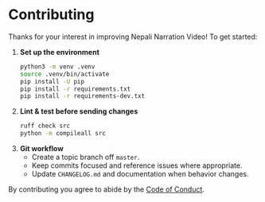 # Contributing

Thanks for your interest in improving Nepali Narration Video! To get started:

1. **Set up the environment**
   ```bash
   python3 -m venv .venv
   source .venv/bin/activate
   pip install -U pip
   pip install -r requirements.txt
   pip install -r requirements-dev.txt
   ```
2. **Lint & test before sending changes**
   ```bash
   ruff check src
   python -m compileall src
   ```
3. **Git workflow**
   - Create a topic branch off `master`.
   - Keep commits focused and reference issues where appropriate.
   - Update `CHANGELOG.md` and documentation when behavior changes.

By contributing you agree to abide by the [Code of Conduct](CODE_OF_CONDUCT.md).
